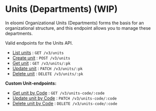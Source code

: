 # Units (Departments) (WIP)
In eloomi Organizational Units (Departments) forms the basis for an organizational structure, and this endpoint allows you to manage these departments.

Valid endpoints for the Units API.
- [List units](get.md) : `GET /v3/units`
- [Create unit](post.md) : `POST /v3/units`
- [Get unit](pk/get.md) : `GET /v3/units/:pk`
- [Update unit](pk/patch.md) : `PATCH /v3/units/:pk`
- [Delete unit](pk/delete.md) : `DELETE /v3/units/:pk`

**Custom Unit-endpoints:**
- [Get unit by Code](units_code/get.md) : `GET /v3/units-code/:code` 
- [Update unit by Code](units_code/patch.md) : `PATCH /v3/units-code/:code` 
- [Delete unit by Code](units_code/delete.md) : `DELETE /v3/units-code/:code` 


